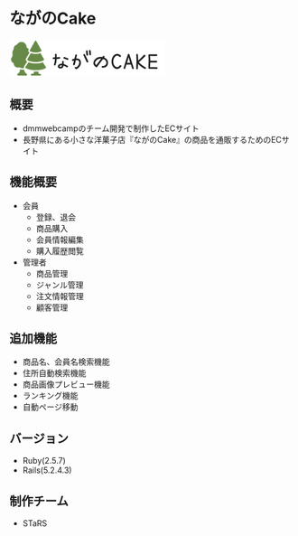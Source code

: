 # ながのCake

![ロゴ](https://github.com/sjk-202007-a-stars/nagano_cake/blob/master/app/assets/images/logo.png)

## 概要
- dmmwebcampのチーム開発で制作したECサイト
- 長野県にある小さな洋菓子店『ながのCake』の商品を通販するためのECサイト

## 機能概要
- 会員
  - 登録、退会
  - 商品購入
  - 会員情報編集
  - 購入履歴閲覧
- 管理者
  - 商品管理
  - ジャンル管理
  - 注文情報管理
  - 顧客管理
  
## 追加機能
- 商品名、会員名検索機能
- 住所自動検索機能
- 商品画像プレビュー機能
- ランキング機能
- 自動ページ移動

## バージョン
- Ruby(2.5.7)
- Rails(5.2.4.3)

## 制作チーム
- STaRS
